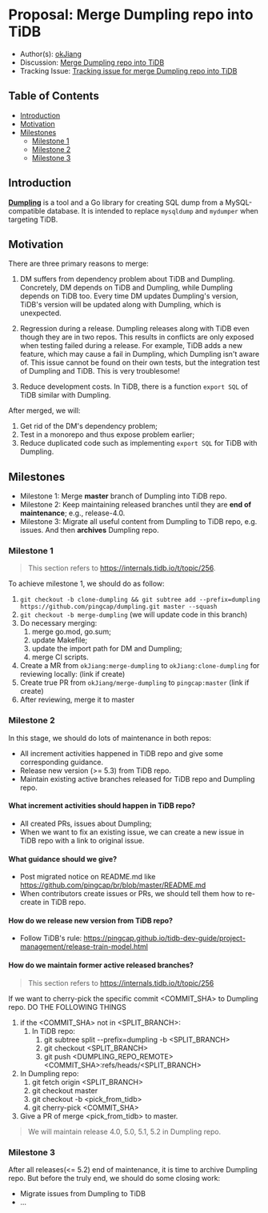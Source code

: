 # Proposal: Merge Dumpling repo into TiDB

- Author(s): [okJiang](http://github.com/okJiang)
- Discussion: [Merge Dumpling repo into TiDB](https://internals.tidb.io/t/topic/434)
- Tracking Issue: [Tracking issue for merge Dumpling repo into TiDB](https://github.com/wuhuizuo/tidb6/issues/28775)

## Table of Contents

- [Introduction](#introduction)
- [Motivation](#motivation)
- [Milestones](#milestones)
   - [Milestone 1](#milestone-1)
   - [Milestone 2](#milestone-2)
   - [Milestone 3](#milestone-3)

## Introduction

[**Dumpling**](https://github.com/pingcap/dumpling) is a tool and a Go library for creating SQL dump from a MySQL-compatible database. It is intended to replace `mysqldump` and `mydumper` when targeting TiDB.

## Motivation

There are three primary reasons to merge:

1. DM suffers from dependency problem about TiDB and Dumpling. Concretely, DM depends on TiDB and Dumpling, while Dumpling depends on TiDB too. Every time DM updates Dumpling's version, TiDB's version will be updated along with Dumpling, which is unexpected.

2. Regression during a release. Dumpling releases along with TiDB even though they are in two repos. This results in conflicts are only exposed when testing failed during a release. For example, TiDB adds a new feature, which may cause a fail in Dumpling, which Dumpling isn't aware of. This issue cannot be found on their own tests, but the integration test of Dumpling and TiDB. This is very troublesome!

3. Reduce development costs. In TiDB, there is a function `export SQL` of TiDB similar with Dumpling.

After merged, we will:

1. Get rid of the DM's dependency problem;
2. Test in a monorepo and thus expose problem earlier;
3. Reduce duplicated code such as implementing `export SQL` for TiDB with Dumpling.

## Milestones

* Milestone 1: Merge **master** branch of Dumpling into TiDB repo.
* Milestone 2: Keep maintaining released branches until they are **end of maintenance**; e.g., release-4.0.
* Milestone 3: Migrate all useful content from Dumpling to TiDB repo, e.g. issues. And then **archives** Dumpling repo.

### Milestone 1

> This section refers to https://internals.tidb.io/t/topic/256.

To achieve milestone 1, we should do as follow:

1. `git checkout -b clone-dumpling && git subtree add --prefix=dumpling https://github.com/pingcap/dumpling.git master --squash`
2. `git checkout -b merge-dumpling` (we will update code in this branch)
3. Do necessary merging:
   1. merge go.mod, go.sum;
   2. update Makefile;
   3. update the import path for DM and Dumpling;
   4. merge CI scripts.
4. Create a MR from `okJiang:merge-dumpling` to `okJiang:clone-dumpling` for reviewing locally: (link if create)
5. Create true PR from `okJiang/merge-dumpling` to `pingcap:master` (link if create)
6. After reviewing, merge it to master

### Milestone 2

In this stage, we should do lots of maintenance in both repos:

* All increment activities happened in TiDB repo and give some corresponding guidance.
* Release new version (>= 5.3) from TiDB repo.
* Maintain existing active branches released for TiDB repo and Dumpling repo.

#### What increment activities should happen in TiDB repo?

* All created PRs, issues about Dumpling;
* When we want to fix an existing issue, we can create a new issue in TiDB repo with a link to original issue.

#### What guidance should we give?

* Post migrated notice on README.md like https://github.com/pingcap/br/blob/master/README.md
* When contributors create issues or PRs, we should tell them how to re-create in TiDB repo.

#### How do we release new version from TiDB repo?

* Follow TiDB's rule: https://pingcap.github.io/tidb-dev-guide/project-management/release-train-model.html

#### How do we maintain former active released branches?

> This section refers to https://internals.tidb.io/t/topic/256

If we want to cherry-pick the specific commit <COMMIT_SHA> to Dumpling repo. DO THE FOLLOWING THINGS

1. if the <COMMIT_SHA> not in <SPLIT_BRANCH>:
    1. In TiDB repo:
       1. git subtree split --prefix=dumpling -b <SPLIT_BRANCH>
       2. git checkout <SPLIT_BRANCH>
       3. git push <DUMPLING_REPO_REMOTE> <COMMIT_SHA>:refs/heads/<SPLIT_BRANCH>
2. In Dumpling repo:
   1. git fetch origin <SPLIT_BRANCH>
   2. git checkout master
   3. git checkout -b <pick_from_tidb>
   4. git cherry-pick <COMMIT_SHA>
3. Give a PR of merge <pick_from_tidb> to master.

> We will maintain release 4.0, 5.0, 5.1, 5.2 in Dumpling repo.

### Milestone 3

After all releases(<= 5.2) end of maintenance, it is time to archive Dumpling repo. But before the truly end, we should do some closing work:

* Migrate issues from Dumpling to TiDB
* ...